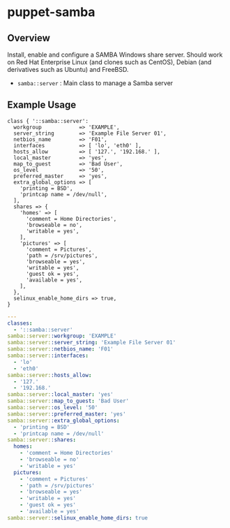 # puppet-samba

## Overview

Install, enable and configure a SAMBA Windows share server. Should work on
Red Hat Enterprise Linux (and clones such as CentOS), Debian (and derivatives
such as Ubuntu) and FreeBSD.

* `samba::server` : Main class to manage a Samba server

## Example Usage

```puppet
class { '::samba::server':
  workgroup            => 'EXAMPLE',
  server_string        => 'Example File Server 01',
  netbios_name         => 'F01',
  interfaces           => [ 'lo', 'eth0' ],
  hosts_allow          => [ '127.', '192.168.' ],
  local_master         => 'yes',
  map_to_guest         => 'Bad User',
  os_level             => '50',
  preferred_master     => 'yes',
  extra_global_options => [
    'printing = BSD',
    'printcap name = /dev/null',
  ],
  shares => {
    'homes' => [
      'comment = Home Directories',
      'browseable = no',
      'writable = yes',
    ],
    'pictures' => [
      'comment = Pictures',
      'path = /srv/pictures',
      'browseable = yes',
      'writable = yes',
      'guest ok = yes',
      'available = yes',
    ],
  },
  selinux_enable_home_dirs => true,
}
```

```yaml
---
classes:
  - '::samba::server'
samba::server::workgroup: 'EXAMPLE'
samba::server::server_string: 'Example File Server 01'
samba::server::netbios_name: 'F01'
samba::server::interfaces:
  - 'lo'
  - 'eth0'
samba::server::hosts_allow:
  - '127.'
  - '192.168.'
samba::server::local_master: 'yes'
samba::server::map_to_guest: 'Bad User'
samba::server::os_level: '50'
samba::server::preferred_master: 'yes'
samba::server::extra_global_options:
  - 'printing = BSD'
  - 'printcap name = /dev/null'
samba::server::shares:
  homes:
    - 'comment = Home Directories'
    - 'browseable = no'
    - 'writable = yes'
  pictures:
    - 'comment = Pictures'
    - 'path = /srv/pictures'
    - 'browseable = yes'
    - 'writable = yes'
    - 'guest ok = yes'
    - 'available = yes'
samba::server::selinux_enable_home_dirs: true
```

